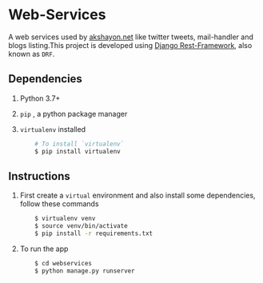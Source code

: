 Web-Services
======================
A web services used by [akshayon.net](http://akshayon.net) like twitter tweets, mail-handler and blogs listing.This project is developed using [Django Rest-Framework](http://www.django-rest-framework.org/), also known as `DRF`.

## Dependencies
1. Python 3.7+

2. `pip` , a python package manager

3. `virtualenv` installed
    
    ```bash
        # To install `virtualenv`
        $ pip install virtualenv
    ```

## Instructions
1. First create a `virtual` environment and also install some dependencies, follow these commands

    ```bash
        $ virtualenv venv
        $ source venv/bin/activate
        $ pip install -r requirements.txt
    ```

2. To run the app

    ```bash
        $ cd webservices
        $ python manage.py runserver
    ```
